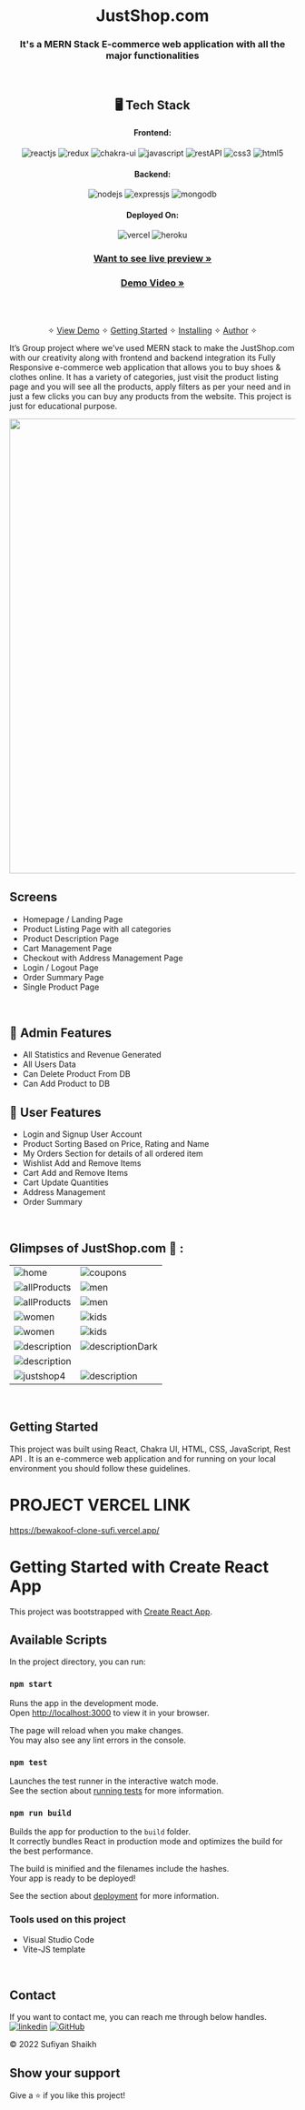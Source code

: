 
<h1 align="center">JustShop.com</h1>

<h3 align="center">It's a MERN Stack E-commerce web application with all the major functionalities</h3>

<br />


<h2 align="center">🖥️ Tech Stack</h2>


<h4 align="center">Frontend:</h4>

<p align="center">
  <img src="https://img.shields.io/badge/React-20232A?style=for-the-badge&logo=react&logoColor=61DAFB" alt="reactjs" />
  <img src="https://img.shields.io/badge/Redux-593D88?style=for-the-badge&logo=redux&logoColor=white" alt="redux" />
  <img src="https://img.shields.io/badge/Chakra%20UI-3bc7bd?style=for-the-badge&logo=chakraui&logoColor=white" alt="chakra-ui" />
  <img src="https://img.shields.io/badge/JavaScript-323330?style=for-the-badge&logo=javascript&logoColor=F7DF1E" alt="javascript" />
  <img src="https://img.shields.io/badge/Rest_API-02303A?style=for-the-badge&logo=react-router&logoColor=white" alt="restAPI" />
  <img src="https://img.shields.io/badge/CSS3-1572B6?style=for-the-badge&logo=css3&logoColor=white" alt="css3" />
  <img src="https://img.shields.io/badge/HTML5-E34F26?style=for-the-badge&logo=html5&logoColor=white" alt="html5" />
</p>


<h4 align="center">Backend:</h4>

<p align="center">
  <img src="https://img.shields.io/badge/Node.js-339933?style=for-the-badge&logo=nodedotjs&logoColor=white" alt="nodejs" />
  <img src="https://img.shields.io/badge/Express.js-000000?style=for-the-badge&logo=express&logoColor=white" alt="expressjs" />
  <img src="https://img.shields.io/badge/MongoDB-4EA94B?style=for-the-badge&logo=mongodb&logoColor=white" alt="mongodb" />

</p>





<h4 align="center">Deployed On:</h4>

<p align="center">
  <img src="https://img.shields.io/badge/Netlify-00C7B7?style=for-the-badge&logo=netlify&logoColor=white" alt="vercel" />
  <img src="https://img.shields.io/badge/Render-430098?style=for-the-badge&logo=heroku&logoColor=white" alt="heroku" />
</p>



<h3 align="center"><a href="https://justshop-unit5-project.netlify.app/"><strong>Want to see live preview »</strong></a></h3>

<h3 align="center"><a href="https://www.linkedin.com/feed/update/urn:li:activity:6997582095241875457/"><strong>Demo Video »</strong></a></h3>


<br />

<p align="center">
  <br />&#10023;
  <a href="#Demo">View Demo</a> &#10023;
  <a href="#Getting-Started">Getting Started</a> &#10023; 
  <a href="#Install">Installing</a> &#10023;
  <a href="#Contact">Author</a> &#10023;
</p>

It’s Group project where we've used MERN stack to make the JustShop.com with our creativity along with frontend and backend integration
its Fully Responsive e-commerce web application that allows you to buy shoes & clothes online. It has a variety of categories, just visit the product listing page and you will see all the products, apply filters as per your need and in just a few clicks you can buy any products from the website. This project is just for educational purpose.

<img src="https://i.ibb.co/K7qkkS3/final-637365106051e10025683e17-519389.gif" width="800px" />


<br />

## Screens 
- Homepage / Landing Page
- Product Listing Page with all categories
- Product Description Page
- Cart Management Page
- Checkout with Address Management Page
- Login / Logout Page
- Order Summary Page
- Single Product Page



<br />


## 🚀 Admin Features
- All Statistics and Revenue Generated 
- All Users Data
- Can Delete Product From DB
- Can Add Product to DB
 
## 🚀 User Features
- Login and Signup User Account
- Product Sorting Based on Price, Rating and Name
- My Orders Section for details of all ordered item
- Wishlist Add and Remove Items
- Cart Add and Remove Items 
- Cart Update Quantities 
- Address Management
- Order Summary

<br />

## Glimpses of JustShop.com 🙈 :




<table>
  <tr>
    <td><img maxW="50%" src="https://i.ibb.co/dfqgMwd/1.png"  alt="home" /></td>
    <td><img maxW="50%" src="https://i.ibb.co/Ld6KDL8/2.png"  alt="coupons" /></td>
  </tr>
  <tr>
   <td><img src="https://i.ibb.co/h1qrXBz/3.png"  alt="allProducts" /></td>
    <td><img src="https://i.ibb.co/1rgKjBN/4.png"  alt="men" /></td>
  </tr>
  <tr>
    <td><img src="https://i.ibb.co/hgKzhx8/5.png" alt="allProducts" /></td>
    <td><img src="https://i.ibb.co/Ssqqj5b/6.png"  alt="men" /></td>
  </tr>
  <tr>
    <td><img src="https://i.ibb.co/2YpTQ8F/7.png"  alt="women" /></td>
    <td><img src="https://i.ibb.co/qgxgjTX/8.png"  alt="kids" /></td>
  </tr>
   <tr>
    <td><img src="https://i.ibb.co/w7QMFSm/9.png"   alt="women" /></td>
    <td><img src="https://i.ibb.co/jVrqM5N/admin-1.png"   alt="kids" /></td>
  </tr>
  <tr>
    <td><img src="https://i.ibb.co/V2C33MP/admin-2.png"  alt="description" /></td>
    <td><img src="https://i.ibb.co/r6ZFyXN/admin-3.png"   alt="descriptionDark" /></td>
  </tr>
    <tr>
    <td><img src="https://i.ibb.co/XW6J312/admin5.png"   alt="description" /></td>
  
  </tr>
    <tr>
        <td><img maxW="100%" src="https://i.ibb.co/8dqSn8t/justshop4.png" alt="justshop4"  /></td>
    <td><img maxW="50%" src="https://i.ibb.co/rHQwR06/mobile-2.png"   alt="description" /></td>
  
  </tr>

</table>

<br />



## Getting Started

This project was built using React, Chakra UI, HTML, CSS, JavaScript, Rest API . It is an e-commerce web application and for running on your local environment you should follow these guidelines.


# PROJECT VERCEL LINK
https://bewakoof-clone-sufi.vercel.app/

# Getting Started with Create React App

This project was bootstrapped with [Create React App](https://github.com/facebook/create-react-app).

## Available Scripts

In the project directory, you can run:

### `npm start`

Runs the app in the development mode.\
Open [http://localhost:3000](http://localhost:3000) to view it in your browser.

The page will reload when you make changes.\
You may also see any lint errors in the console.

### `npm test`

Launches the test runner in the interactive watch mode.\
See the section about [running tests](https://facebook.github.io/create-react-app/docs/running-tests) for more information.

### `npm run build`

Builds the app for production to the `build` folder.\
It correctly bundles React in production mode and optimizes the build for the best performance.

The build is minified and the filenames include the hashes.\
Your app is ready to be deployed!

See the section about [deployment](https://facebook.github.io/create-react-app/docs/deployment) for more information.


### Tools used on this project

- Visual Studio Code
- Vite-JS template

<br />



## Contact

If you want to contact me, you can reach me through below handles. <br />
[![linkedin](https://img.shields.io/badge/Sufiyan_Shaikh-0077B5?style=for-the-badge&logo=linkedin&logoColor=white)](https://www.linkedin.com/in/sufiyan-shaikh-9bb808183/)
[![GitHub](https://img.shields.io/badge/Sufiyan_Shaikh-20232A?style=for-the-badge&logo=Github&logoColor=white)](https://github.com/suFi7867)



© 2022 Sufiyan Shaikh



## Show your support

Give a ⭐️ if you like this project!


